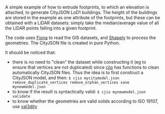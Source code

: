 
A simple example of how to extrude footprints, to which an elevation is attached, to generate CityJSON LoD1 buildings.
The height of the buildings are stored in the example as one attribute of the footprints, but these can be obtained with a LiDAR datasets: simply take the median/average value of all the LiDAR points falling into a given footprint.

The code uses [Fiona](https://github.com/Toblerity/Fiona) to read the GIS datasets, and [Shapely](https://github.com/Toblerity/Shapely) to process the geometries.
The CityJSON file is created in pure Python.

It should be noticed that:

  - there is no need to "clean" the dataset while constructing it (eg to ensure that vertices are not duplicated) since [cjio](https://github.com/tudelft3d/cjio) has functions to clean automatically CityJSON files. Thus the idea is to first construct a CityJSON model, and then: `$ cjio mycitymodel.json remove_duplicate_vertices remove_orphan_vertices save mynewmodel.json`
  - to know if the result is syntactically valid: `$ cjio mynewmodel.json validate`
  - to know whether the geometries are valid solids according to ISO 19107, use [val3dity](https://github.com/tudelft3d/val3dity)
  

